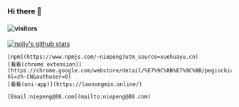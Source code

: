 ### Hi there 👋
#### ![visitors](https://visitor-badge.glitch.me/badge?page_id=npljy.npljy)
  [![npljy's github stats](https://github-readme-stats.vercel.app/api?username=npljy)](https://github.com/npljy)


    [npm](https://www.npmjs.com/~niepeng?utm_source=xuehuayu.cn)
    [看看(chrome extension)](https://chrome.google.com/webstore/detail/%E7%9C%8B%E7%9C%8B/pegiockicjmdnkjbnppeeakeogdkegac?hl=zh-CN&authuser=0)
    [看看(uni-app)](https://laonongmin.online/)

    [Email:niepeng@88.com](mailto:niepeng@88.com)


<!--
**npljy/npljy** is a ✨ _special_ ✨ repository because its `README.md` (this file) appears on your GitHub profile.

Here are some ideas to get you started:
[npm](https://www.npmjs.com/~niepeng?utm_source=xuehuayu.cn)
[看看(chrome extension)](https://chrome.google.com/webstore/detail/%E7%9C%8B%E7%9C%8B/pegiockicjmdnkjbnppeeakeogdkegac?hl=zh-CN&authuser=0)
[看看(uni-app)](https://laonongmin.online/)

[Email:niepeng@88.com](mailto:niepeng@88.com)
-->
